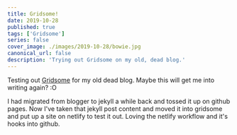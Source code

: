 ```yaml
---
title: Gridsome!
date: 2019-10-28
published: true
tags: ['Gridsome']
series: false
cover_image: ./images/2019-10-28/bowie.jpg
canonical_url: false
description: 'Trying out Gridsome on my old, dead blog.'
---
```


Testing out [Gridsome](https://gridsome.org) for my old dead blog.  Maybe this will get me into writing again? :O

I had migrated from blogger to jekyll a while back and tossed it up on github pages.  Now I've taken that jekyll post content and moved it into gridsome and put up a site on netlify to test it out. Loving the netlify workflow and it's hooks into github.

